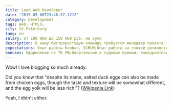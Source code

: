 ```yaml
---
title: Lead Web Developer
date: "2015-05-06T23:46:37.121Z"
category: Development
tags: Web; HTML5;
city: St.Peterburg
lang: en
salary: от 100 000 до 150 000 руб. на руки
description: В нашу быстрорастущую команду требуется менеджер проекта. Наша миссия — создать лучшую платформу для построения корпоративных месседжинг решений и предоставлять современный продукт для корпоративной коммуникации.
expectations: Опыт работы Kanban, SCRUM;Опыт работы на схожей должности от двух лет;Опыт работы в большой команде, работы с командой в мессенджере (slack);Опыт работы в Jira, умения поддерживать в ней порядок, настраивать под команду;Опыт ведения документации;Классные коммуникационные навыки;
bonuses: Оформление по ТК РФ;Квартальные и годовые премии; Конкурентная заработная плата (по результатам собеседования); Интересные задачи, профессиональный рост обеспечен;
---
```


Wow! I love blogging so much already.

Did you know that "despite its name, salted duck eggs can also be made from
chicken eggs, though the taste and texture will be somewhat different, and the
egg yolk will be less rich."?
([Wikipedia Link](http://en.wikipedia.org/wiki/Salted_duck_egg))

Yeah, I didn't either.